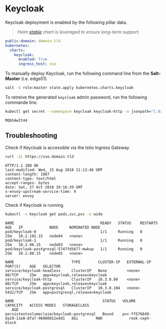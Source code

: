 # Keycloak

Keycloak deployment is enabled by the following pillar data.

> _Helm [stable](https://github.com/helm/charts/tree/master/stable/keycloak) chart is leveraged to ensure long-term support._

```yaml
public-domain: domain.tld
kubernetes:
  charts:
    keycloak:
      enabled: True
      ingress_host: sso
```

To manually deploy Keycloak, run the following command line from the **Salt-Master** (i.e. edge01).

```bash
salt -G role:master state.apply kubernetes.charts.keycloak
```

To retreive the generated `keycloak` admin password, run the following commande line.

```bash
kubectl get secret --namespace keycloak keycloak-http -o jsonpath="{.data.password}" | base64 --decode; echo
```

```text
MQbhAwIt44
```

## Troubleshooting

Check if Keycloak is accessible via the Istio Ingress Gateway.

```bash
curl -IL https://sso.domain.tld
```

```text
HTTP/1.1 200 OK
last-modified: Wed, 15 Aug 2018 11:12:46 GMT
content-length: 1087
content-type: text/html
accept-ranges: bytes
date: Sat, 27 Oct 2018 19:16:39 GMT
x-envoy-upstream-service-time: 9
server: envoy
```

Check if Keycloak is running.

```bash
kubectl -n keycloak get pods,svc,pvc -o wide
```

```text
NAME                                       READY   STATUS    RESTARTS   AGE   IP            NODE     NOMINATED NODE
pod/keycloak-0                             1/1     Running   0          25m   10.2.192.15   node04   <none>
pod/keycloak-1                             1/1     Running   0          25m   10.2.96.15    node03   <none>
pod/keycloak-postgresql-5747fd5677-mwkvp   1/1     Running   0          25m   10.2.80.15    node05   <none>

NAME                          TYPE        CLUSTER-IP   EXTERNAL-IP   PORT(S)    AGE   SELECTOR
service/keycloak-headless     ClusterIP   None         <none>        80/TCP     25m   app=keycloak,release=keycloak
service/keycloak-http         ClusterIP   10.3.0.86    <none>        80/TCP     25m   app=keycloak,release=keycloak
service/keycloak-postgresql   ClusterIP   10.3.0.104   <none>        5432/TCP   25m   app=postgresql,release=keycloak

NAME                                        STATUS   VOLUME                                     CAPACITY   ACCESS MODES   STORAGECLASS
   AGE
persistentvolumeclaim/keycloak-postgresql   Bound    pvc-ff576849-da19-11e8-8fa7-96000012e4d1   8Gi        RWO            rook-ceph-block
```